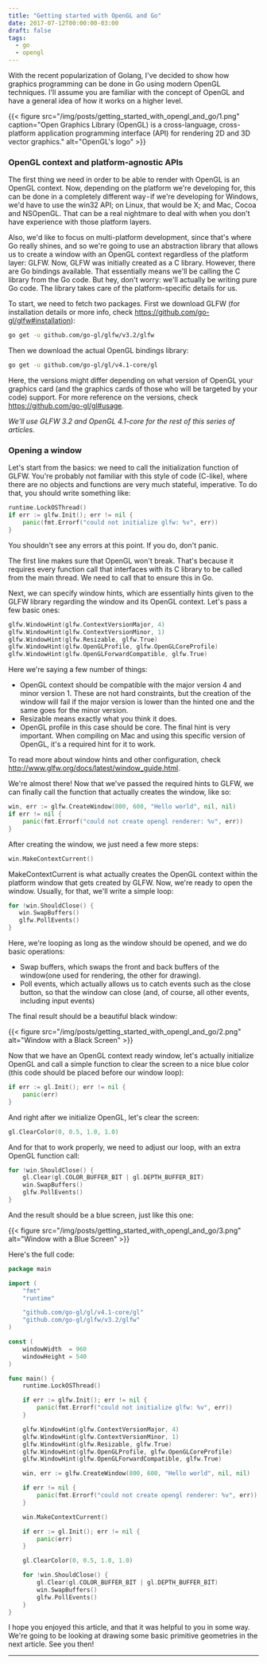 ```yaml
---
title: "Getting started with OpenGL and Go"
date: 2017-07-12T00:00:00-03:00
draft: false
tags:
  - go
  - opengl
---
```

With the recent popularization of Golang, I've decided to show how graphics programming can be done in Go using modern OpenGL techniques. I'll assume you are familiar with the concept of OpenGL and have a general idea of how it works on a higher level.

{{< figure src="/img/posts/getting_started_with_opengl_and_go/1.png" caption="Open Graphics Library (OpenGL) is a cross-language, cross-platform application programming interface (API) for rendering 2D and 3D vector graphics." alt="OpenGL's logo" >}}

### OpenGL context and platform-agnostic APIs

The first thing we need in order to be able to render with OpenGL is an OpenGL context. Now, depending on the platform we're developing for, this can be done in a completely different way - if we're developing for Windows, we'd have to use the win32 API; on Linux, that would be X; and Mac, Cocoa and NSOpenGL. That can be a real nightmare to deal with when you don't have experience with those platform layers.

Also, we'd like to focus on multi-platform development, since that's where Go really shines, and so we're going to use an abstraction library that allows us to create a window with an OpenGL context regardless of the platform layer: GLFW. Now, GLFW was initially created as a C library. However, there are Go bindings available. That essentially means we'll be calling the C library from the Go code. But hey, don't worry: we'll actually be writing pure Go code. The library takes care of the platform-specific details for us.

To start, we need to fetch two packages. First we download GLFW (for installation details or more info, check https://github.com/go-gl/glfw#installation):

```bash
go get -u github.com/go-gl/glfw/v3.2/glfw
```

Then we download the actual OpenGL bindings library:

```bash
go get -u github.com/go-gl/gl/v4.1-core/gl
```

Here, the versions might differ depending on what version of OpenGL your graphics card (and the graphics cards of those who will be targeted by your code) support. For more reference on the versions, check https://github.com/go-gl/gl#usage.

*We'll use GLFW 3.2 and OpenGL 4.1-core for the rest of this series of articles.*

### Opening a window

Let's start from the basics: we need to call the initialization function of GLFW. You're probably not familiar with this style of code (C-like), where there are no objects and functions are very much stateful, imperative. To do that, you should write something like:

```go
runtime.LockOSThread()
if err := glfw.Init(); err != nil {  
    panic(fmt.Errorf("could not initialize glfw: %v", err)) 
}
```

You shouldn't see any errors at this point. If you do, don't panic.

The first line makes sure that OpenGL won't break. That's because it requires every function call that interfaces with its C library to be called from the main thread. We need to call that to ensure this in Go.

Next, we can specify window hints, which are essentially hints given to the GLFW library regarding the window and its OpenGL context. Let's pass a few basic ones:

```go
glfw.WindowHint(glfw.ContextVersionMajor, 4) 
glfw.WindowHint(glfw.ContextVersionMinor, 1) 
glfw.WindowHint(glfw.Resizable, glfw.True) 
glfw.WindowHint(glfw.OpenGLProfile, glfw.OpenGLCoreProfile) 
glfw.WindowHint(glfw.OpenGLForwardCompatible, glfw.True)
```

Here we're saying a few number of things:

  - OpenGL context should be compatible with the major version 4 and minor version 1. These are not hard constraints, but the creation of the window will fail if the major version is lower than the hinted one and the same goes for the minor version.
  - Resizable means exactly what you think it does.
  - OpenGL profile in this case should be core.
The final hint is very important. When compiling on Mac and using this specific version of OpenGL, it's a required hint for it to work.

To read more about window hints and other configuration, check http://www.glfw.org/docs/latest/window_guide.html.

We're almost there! Now that we've passed the required hints to GLFW, we can finally call the function that actually creates the window, like so:

```go
win, err := glfw.CreateWindow(800, 600, "Hello world", nil, nil)
if err != nil {  
    panic(fmt.Errorf("could not create opengl renderer: %v", err))
}
```

After creating the window, we just need a few more steps:

``` go
win.MakeContextCurrent()
```

MakeContextCurrent is what actually creates the OpenGL context within the platform window that gets created by GLFW. Now, we're ready to open the window. Usually, for that, we'll write a simple loop:

```go
for !win.ShouldClose() {
   win.SwapBuffers()
   glfw.PollEvents()
}
```

Here, we're looping as long as the window should be opened, and we do basic operations:

  - Swap buffers, which swaps the front and back buffers of the window(one used for rendering, the other for drawing).
  - Poll events, which actually allows us to catch events such as the close button, so that the window can close (and, of course, all other events, including input events)

The final result should be a beautiful black window:

{{< figure src="/img/posts/getting_started_with_opengl_and_go/2.png" alt="Window with a Black Screen" >}}

Now that we have an OpenGL context ready window, let's actually initialize OpenGL and call a simple function to clear the screen to a nice blue color (this code should be placed before our window loop):

```go
if err := gl.Init(); err != nil {
	panic(err)
}
```

And right after we initialize OpenGL, let's clear the screen:

```go
gl.ClearColor(0, 0.5, 1.0, 1.0)
```

And for that to work properly, we need to adjust our loop, with an extra OpenGL function call:

```go
for !win.ShouldClose() {
	gl.Clear(gl.COLOR_BUFFER_BIT | gl.DEPTH_BUFFER_BIT)
	win.SwapBuffers()
	glfw.PollEvents()
}
```

And the result should be a blue screen, just like this one:

{{< figure src="/img/posts/getting_started_with_opengl_and_go/3.png" alt="Window with a Blue Screen" >}}

Here's the full code:

```go
package main

import (
	"fmt"
	"runtime"

	"github.com/go-gl/gl/v4.1-core/gl"
	"github.com/go-gl/glfw/v3.2/glfw"
)

const (
	windowWidth  = 960
	windowHeight = 540
)

func main() {
	runtime.LockOSThread()

	if err := glfw.Init(); err != nil {
		panic(fmt.Errorf("could not initialize glfw: %v", err))
	}

	glfw.WindowHint(glfw.ContextVersionMajor, 4)
	glfw.WindowHint(glfw.ContextVersionMinor, 1)
	glfw.WindowHint(glfw.Resizable, glfw.True)
	glfw.WindowHint(glfw.OpenGLProfile, glfw.OpenGLCoreProfile)
	glfw.WindowHint(glfw.OpenGLForwardCompatible, glfw.True)

	win, err := glfw.CreateWindow(800, 600, "Hello world", nil, nil)

	if err != nil {
		panic(fmt.Errorf("could not create opengl renderer: %v", err))
	}

	win.MakeContextCurrent()

	if err := gl.Init(); err != nil {
		panic(err)
	}

	gl.ClearColor(0, 0.5, 1.0, 1.0)

	for !win.ShouldClose() {
		gl.Clear(gl.COLOR_BUFFER_BIT | gl.DEPTH_BUFFER_BIT)
		win.SwapBuffers()
		glfw.PollEvents()
	}
}
```

I hope you enjoyed this article, and that it was helpful to you in some way. We're going to be looking at drawing some basic primitive geometries in the next article. See you then!

---
